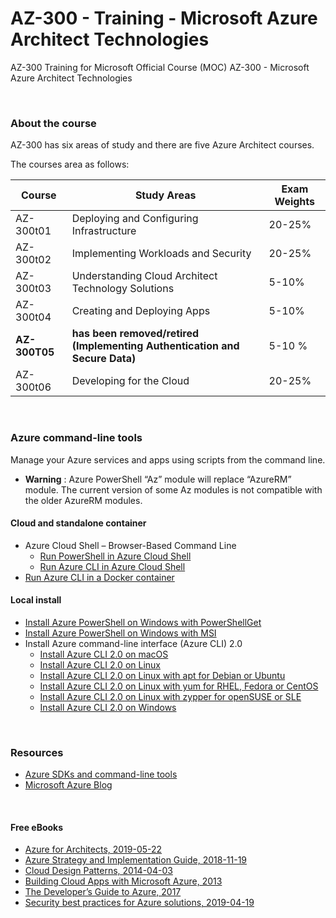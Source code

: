 # AZ-300 - Training - Microsoft Azure Architect Technologies
AZ-300 Training for Microsoft Official Course (MOC) AZ-300 - Microsoft Azure Architect Technologies

<br>

### About the course
AZ-300 has six areas of study and there are five Azure Architect courses.

The courses area as follows:
 
| Course | Study Areas | Exam Weights |
| --- | --- | --- |
| AZ-300t01 | Deploying and Configuring Infrastructure | 20-25% |
| AZ-300t02 | Implementing Workloads and Security  | 20-25% |
| AZ-300t03 | Understanding Cloud Architect Technology Solutions | 5-10% |
| AZ-300t04  | Creating and Deploying Apps | 5-10% |
|  **AZ-300T05** | **has been removed/retired (Implementing Authentication and Secure Data)** | 5-10 % |
| AZ-300t06 | Developing for the Cloud | 20-25% |



<br>
 
 ### Azure command-line tools
 Manage your Azure services and apps using scripts from the command line.
  * **Warning** : Azure PowerShell “Az” module will replace “AzureRM” module. The current version of some Az modules is not compatible with the older AzureRM modules.

 
 
 #### Cloud and standalone container
  * Azure Cloud Shell – Browser-Based Command Line 
     * [Run PowerShell in Azure Cloud Shell](https://shell.azure.com/)
     * [Run Azure CLI in Azure Cloud Shell](https://shell.azure.com/)
  * [Run Azure CLI in a Docker container](https://docs.microsoft.com/en-us/cli/azure/run-azure-cli-docker)
 
 
 
 #### Local install
  * [Install Azure PowerShell on Windows with PowerShellGet](https://docs.microsoft.com/en-us/powershell/azure/install-az-ps)
  * [Install Azure PowerShell on Windows with MSI](https://docs.microsoft.com/en-us/powershell/azure/install-az-ps)
  * Install Azure command-line interface (Azure CLI) 2.0
    * [Install Azure CLI 2.0 on macOS](https://docs.microsoft.com/en-us/cli/azure/install-azure-cli-macos)
    * [Install Azure CLI 2.0 on Linux](https://docs.microsoft.com/en-us/cli/azure/install-azure-cli-linux)
    * [Install Azure CLI 2.0 on Linux with apt for Debian or Ubuntu](https://docs.microsoft.com/en-us/cli/azure/install-azure-cli-apt)
    * [Install Azure CLI 2.0 on Linux with yum for RHEL, Fedora or CentOS](https://docs.microsoft.com/en-us/cli/azure/install-azure-cli-yum)
    * [Install Azure CLI 2.0 on Linux with zypper for openSUSE or SLE](https://docs.microsoft.com/en-us/cli/azure/install-azure-cli-zypper)
    * [Install Azure CLI 2.0 on Windows](https://docs.microsoft.com/en-us/cli/azure/install-azure-cli-windows)
  
<br>

### Resources
* [Azure SDKs and command-line tools](https://azure.microsoft.com/en-us/downloads/)
* [Microsoft Azure Blog](https://azure.microsoft.com/en-us/blog/)


 
<br>


#### Free eBooks
 * [Azure for Architects, 2019-05-22](https://azure.microsoft.com/en-us/resources/azure-for-architects/)
 * [Azure Strategy and Implementation Guide, 2018-11-19](https://azure.microsoft.com/en-us/resources/azure-strategy-and-implementation-guide/en-us/)
 * [Cloud Design Patterns, 2014-04-03](https://www.microsoft.com/en-us/download/details.aspx?id=42026)
 * [Building Cloud Apps with Microsoft Azure, 2013](http://download.microsoft.com/download/8/F/4/8F485F6E-EA78-43B5-84DE-1392EAB13779/Microsoft_Press_eBook_Building_Cloud_Apps_with%20Microsoft_Azure_PDF.pdf)
 * [The Developer’s Guide to Azure, 2017](https://azure.microsoft.com/en-us/campaigns/developer-guide/)
 * [Security best practices for Azure solutions, 2019-04-19](https://azure.microsoft.com/en-us/resources/security-best-practices-for-azure-solutions/)
 
<br>
